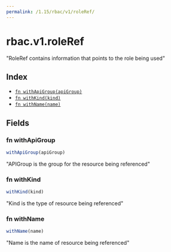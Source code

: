 ```yaml
---
permalink: /1.15/rbac/v1/roleRef/
---
```


# rbac.v1.roleRef

"RoleRef contains information that points to the role being used"

## Index

* [`fn withApiGroup(apiGroup)`](#fn-withapigroup)
* [`fn withKind(kind)`](#fn-withkind)
* [`fn withName(name)`](#fn-withname)

## Fields

### fn withApiGroup

```ts
withApiGroup(apiGroup)
```

"APIGroup is the group for the resource being referenced"

### fn withKind

```ts
withKind(kind)
```

"Kind is the type of resource being referenced"

### fn withName

```ts
withName(name)
```

"Name is the name of resource being referenced"